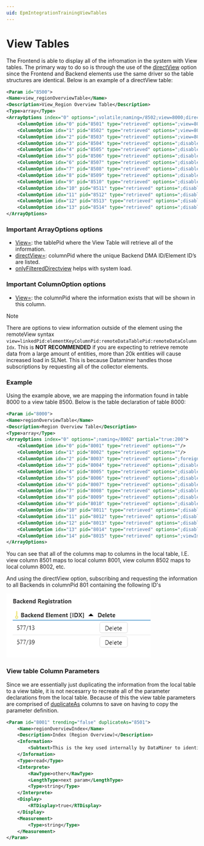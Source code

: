```yaml
---
uid: EpmIntegrationTrainingViewTables
---
```


# View Tables
The Frontend is able to display all of the infromation in the system with View tables. The primary way to do so is through the use of the [directView](https://docs.dataminer.services/develop/schemadoc/Protocol/Protocol.Params.Param.ArrayOptions-options.html#directview) option since the Frontend and Backend elements use the same driver so the table structures are identical. Below is an example of a directView table:

```xml
<Param id="8500">
<Name>view_regionOverviewTable</Name>
<Description>View_Region Overview Table</Description>
<Type>array</Type>
<ArrayOptions index="0" options=";volatile;naming=/8502;view=8000;directView=801;onlyFilteredDirectView" partial="true:200">
    <ColumnOption idx="0" pid="8501" type="retrieved" options=";view=8001"/>
    <ColumnOption idx="1" pid="8502" type="retrieved" options=";view=8002"/>
    <ColumnOption idx="2" pid="8503" type="retrieved" options=";view=8003"/>
    <ColumnOption idx="3" pid="8504" type="retrieved" options=";disableHeaderSum;disableHistogram;disableHeatmap;view=8004"/>
    <ColumnOption idx="4" pid="8505" type="retrieved" options=";disableHeaderSum;disableHistogram;disableHeatmap;view=8005"/>
    <ColumnOption idx="5" pid="8506" type="retrieved" options=";disableHeaderSum;disableHistogram;disableHeatmap;view=8006"/>
    <ColumnOption idx="6" pid="8507" type="retrieved" options=";disableHeaderSum;disableHistogram;disableHeatmap;view=8007"/>
    <ColumnOption idx="7" pid="8508" type="retrieved" options=";disableHeaderSum;disableHistogram;disableHeatmap;view=8008"/>
    <ColumnOption idx="8" pid="8509" type="retrieved" options=";disableHeaderSum;disableHistogram;disableHeatmap;view=8009"/>
    <ColumnOption idx="9" pid="8510" type="retrieved" options=";disableHeaderSum;disableHistogram;disableHeatmap;view=8010"/>
    <ColumnOption idx="10" pid="8511" type="retrieved" options=";disableHeaderSum;disableHistogram;disableHeatmap;view=8011"/>
    <ColumnOption idx="11" pid="8512" type="retrieved" options=";disableHeaderSum;disableHistogram;disableHeatmap;view=8012"/>
    <ColumnOption idx="12" pid="8513" type="retrieved" options=";disableHeaderSum;disableHistogram;disableHeatmap;view=8013"/>
    <ColumnOption idx="13" pid="8514" type="retrieved" options=";disableHeaderSum;disableHistogram;disableHeatmap;view=8014"/>
</ArrayOptions>
```

### Important ArrayOptions options
-	[View=](https://docs.dataminer.services/develop/schemadoc/Protocol/Protocol.Params.Param.ArrayOptions-options.html#view): the tablePid where the View Table will retrieve all of the information.
-	[directView=]((https://docs.dataminer.services/develop/schemadoc/Protocol/Protocol.Params.Param.ArrayOptions-options.html#directview)): columnPid where the unique Backend DMA ID/Element ID’s are listed. 
-	[onlyFilteredDirectview](https://docs.dataminer.services/develop/schemadoc/Protocol/Protocol.Params.Param.ArrayOptions-options.html#onlyfiltereddirectview:) helps with system load.

### Important ColumnOption options
- [View=](https://docs.dataminer.services/develop/schemadoc/Protocol/ColumnOptionOptionsOverview.html#view-1): the columnPid where the information exists that will be shown in this column.

> [!NOTE]
>There are options to view information outside of the element using the remoteView syntax `view=linkedPid:elementKeyColumnPid:remoteDataTablePid:remoteDataColumnIdx`. This is **NOT RECOMMENDED** if you are expecting to retrieve remote data from a large amount of entities, more than 20k entities will cause increased load in SLNet. This is because Dataminer handles those subscriptions by requesting all of the collector elements.


### Example

Using the example above, we are mapping the information found in table 8000 to a view table 8500. Below is the table declaration of table 8000:
```xml
<Param id="8000">
<Name>regionOverviewTable</Name>
<Description>Region Overview Table</Description>
<Type>array</Type>
<ArrayOptions index="0" options=";naming=/8002" partial="true:200">
    <ColumnOption idx="0" pid="8001" type="retrieved" options=""/>
    <ColumnOption idx="1" pid="8002" type="retrieved" options=""/>
    <ColumnOption idx="2" pid="8003" type="retrieved" options=";foreignKey=9000"/>
    <ColumnOption idx="3" pid="8004" type="retrieved" options=";disableHeaderSum;disableHistogram;disableHeatmap"/>
    <ColumnOption idx="4" pid="8005" type="retrieved" options=";disableHeaderSum;disableHistogram;disableHeatmap"/>
    <ColumnOption idx="5" pid="8006" type="retrieved" options=";disableHeaderSum;disableHistogram;disableHeatmap"/>
    <ColumnOption idx="6" pid="8007" type="retrieved" options=";disableHeaderSum"/>
    <ColumnOption idx="7" pid="8008" type="retrieved" options=";disableHeaderSum;disableHistogram;disableHeatmap"/>
    <ColumnOption idx="8" pid="8009" type="retrieved" options=";disableHeaderSum"/>
    <ColumnOption idx="9" pid="8010" type="retrieved" options=";disableHeaderSum;disableHistogram;disableHeatmap"/>
    <ColumnOption idx="10" pid="8011" type="retrieved" options=";disableHeaderSum"/>
    <ColumnOption idx="11" pid="8012" type="retrieved" options=";disableHeaderSum;disableHistogram;disableHeatmap"/>
    <ColumnOption idx="12" pid="8013" type="retrieved" options=";disableHeaderSum"/>
    <ColumnOption idx="13" pid="8014" type="retrieved" options=";disableHeaderSum;disableHistogram;disableHeatmap"/>
    <ColumnOption idx="14" pid="8015" type="retrieved" options=";viewImpact"/>
</ArrayOptions>
```

You can see that all of the columns map to columns in the local table, I.E. view column 8501 maps to local column 8001, view column 8502 maps to local column 8002, etc.

And using the directView option, subscribing and requesting the information to all Backends in columnPid 801 containing the following ID's

![alt text](image.png)

### View table Column Parameters
Since we are essentially just duplicating the information from the local table to a view table, it is not necesarry to recreate all of the parameter declarations from the local table. Because of this the view table parameters are comprised of [duplicateAs](https://docs.dataminer.services/develop/schemadoc/Protocol/Protocol.Params.Param-duplicateAs.html) columns to save on having to copy the parameter definition.

```xml
<Param id="8001" trending="false" duplicateAs="8501">
    <Name>regionOverviewIndex</Name>
    <Description>Index (Region Overview)</Description>
    <Information>
        <Subtext>This is the key used internally by DataMiner to identify the table entries.</Subtext>
    </Information>
    <Type>read</Type>
    <Interprete>
        <RawType>other</RawType>
        <LengthType>next param</LengthType>
        <Type>string</Type>
    </Interprete>
    <Display>
        <RTDisplay>true</RTDisplay>
    </Display>
    <Measurement>
        <Type>string</Type>
    </Measurement>
</Param>
```